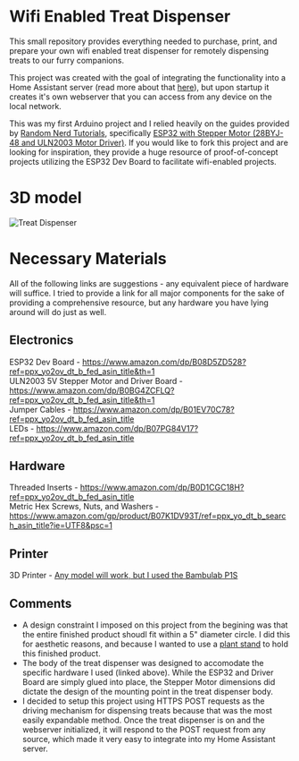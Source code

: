 # Wifi Enabled Treat Dispenser

This small repository provides everything needed to purchase, print, and prepare your own wifi enabled treat dispenser for remotely dispensing treats to our furry companions.

This project was created with the goal of integrating the functionality into a Home Assistant server (read more about that [here](https://www.home-assistant.io/)), but upon startup it creates it's own webserver that you can access from any device on the local network.

This was my first Arduino project and I relied heavily on the guides provided by [Random Nerd Tutorials](https://randomnerdtutorials.com/), specifically [ESP32 with Stepper Motor (28BYJ-48 and ULN2003 Motor Driver)](https://randomnerdtutorials.com/esp32-stepper-motor-28byj-48-uln2003/). If you would like to fork this project and are looking for inspiration, they provide a huge resource of proof-of-concept projects utilizing the ESP32 Dev Board to facilitate wifi-enabled projects.

# 3D model

![Treat Dispenser](https://github.com/JujiAd/treat_dispenser/tree/main/design/v0/resources/full_body.PNG?raw=true)

# Necessary Materials

All of the following links are suggestions - any equivalent piece of hardware will suffice. I tried to provide a link for all major components for the sake of providing a comprehensive resource, but any hardware you have lying around will do just as well.

## Electronics

ESP32 Dev Board - https://www.amazon.com/dp/B08D5ZD528?ref=ppx_yo2ov_dt_b_fed_asin_title&th=1<br>
ULN2003 5V Stepper Motor and Driver Board - https://www.amazon.com/dp/B0BG4ZCFLQ?ref=ppx_yo2ov_dt_b_fed_asin_title&th=1<br>
Jumper Cables - https://www.amazon.com/dp/B01EV70C78?ref=ppx_yo2ov_dt_b_fed_asin_title<br>
LEDs - https://www.amazon.com/dp/B07PG84V17?ref=ppx_yo2ov_dt_b_fed_asin_title<br>

## Hardware

Threaded Inserts - https://www.amazon.com/dp/B0D1CGC18H?ref=ppx_yo2ov_dt_b_fed_asin_title<br>
Metric Hex Screws, Nuts, and Washers - https://www.amazon.com/gp/product/B07K1DV93T/ref=ppx_yo_dt_b_search_asin_title?ie=UTF8&psc=1<br>

## Printer

3D Printer - [Any model will work, but I used the Bambulab P1S](https://us.store.bambulab.com/products/p1s?variant=42153262743688&srsltid=AfmBOorV5aYzq4TwLaTO3VjpY8YvXU3_rQGS1eiNNoLS8Y6xKWy6kxXf)

## Comments

- A design constraint I imposed on this project from the begining was that the entire finished product shoudl fit within a 5" diameter circle. I did this for aesthetic reasons, and because I wanted to use a [plant stand](https://www.amazon.com/dp/B07DKPQ5D1?ref=ppx_yo2ov_dt_b_fed_asin_title) to hold this finished product.
- The body of the treat dispenser was designed to accomodate the specific hardware I used (linked above). While the ESP32 and Driver Board are simply glued into place, the Stepper Motor dimensions did dictate the design of the mounting point in the treat dispenser body.
- I decided to setup this project using HTTPS POST requests as the driving mechanism for dispensing treats because that was the most easily expandable method. Once the treat dispenser is on and the webserver initialized, it will respond to the POST request from any source, which made it very easy to integrate into my Home Assistant server.
